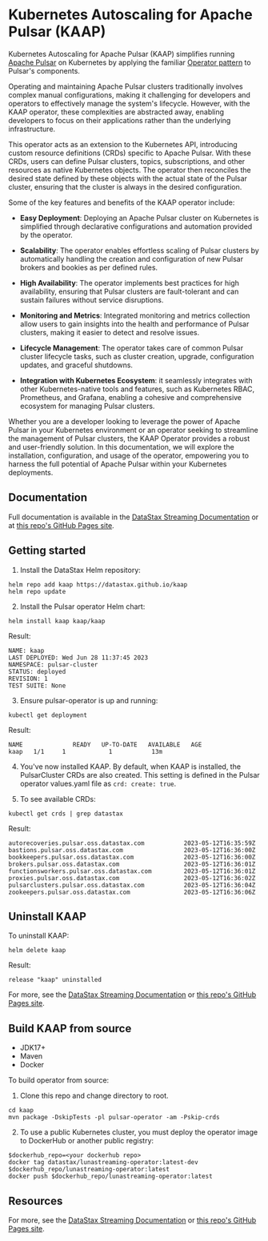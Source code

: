 # Kubernetes Autoscaling for Apache Pulsar (KAAP)

Kubernetes Autoscaling for Apache Pulsar (KAAP) simplifies running [Apache Pulsar](https://pulsar.apache.org) on Kubernetes by applying the familiar [Operator pattern](https://kubernetes.io/docs/concepts/extend-kubernetes/operator/) to Pulsar's components.

Operating and maintaining Apache Pulsar clusters traditionally involves complex manual configurations, making it challenging for developers and operators to effectively manage the system's lifecycle. However, with the KAAP operator, these complexities are abstracted away, enabling developers to focus on their applications rather than the underlying infrastructure.

This operator acts as an extension to the Kubernetes API, introducing custom resource definitions (CRDs) specific to Apache Pulsar. With these CRDs, users can define Pulsar clusters, topics, subscriptions, and other resources as native Kubernetes objects. The operator then reconciles the desired state defined by these objects with the actual state of the Pulsar cluster, ensuring that the cluster is always in the desired configuration.

Some of the key features and benefits of the KAAP operator include:

- **Easy Deployment**: Deploying an Apache Pulsar cluster on Kubernetes is simplified through declarative configurations and automation provided by the operator.

- **Scalability**: The operator enables effortless scaling of Pulsar clusters by automatically handling the creation and configuration of new Pulsar brokers and bookies as per defined rules.

- **High Availability**: The operator implements best practices for high availability, ensuring that Pulsar clusters are fault-tolerant and can sustain failures without service disruptions.

- **Monitoring and Metrics**: Integrated monitoring and metrics collection allow users to gain insights into the health and performance of Pulsar clusters, making it easier to detect and resolve issues.

- **Lifecycle Management**: The operator takes care of common Pulsar cluster lifecycle tasks, such as cluster creation, upgrade, configuration updates, and graceful shutdowns.

- **Integration with Kubernetes Ecosystem**: it seamlessly integrates with other Kubernetes-native tools and features, such as Kubernetes RBAC, Prometheus, and Grafana, enabling a cohesive and comprehensive ecosystem for managing Pulsar clusters.

Whether you are a developer looking to leverage the power of Apache Pulsar in your Kubernetes environment or an operator seeking to streamline the management of Pulsar clusters, the KAAP Operator provides a robust and user-friendly solution. In this documentation, we will explore the installation, configuration, and usage of the operator, empowering you to harness the full potential of Apache Pulsar within your Kubernetes deployments.

## Documentation

Full documentation is available in the [DataStax Streaming Documentation](https://docs.datastax.com/en/streaming/kaap-operator/index.html) or at [this repo's GitHub Pages site](https://datastax.github.io/kaap/docs/).

## Getting started

1. Install the DataStax Helm repository:
```
helm repo add kaap https://datastax.github.io/kaap
helm repo update
```
2. Install the Pulsar operator Helm chart:
```
helm install kaap kaap/kaap
```
Result:
```
NAME: kaap
LAST DEPLOYED: Wed Jun 28 11:37:45 2023
NAMESPACE: pulsar-cluster
STATUS: deployed
REVISION: 1
TEST SUITE: None
```
3. Ensure pulsar-operator is up and running:
```
kubectl get deployment
```
Result:
```
NAME              READY   UP-TO-DATE   AVAILABLE   AGE
kaap   1/1     1            1           13m
```

4. You've now installed KAAP.
By default, when KAAP is installed, the PulsarCluster CRDs are also created.
This setting is defined in the Pulsar operator values.yaml file as `crd: create: true`.

5. To see available CRDs:
```
kubectl get crds | grep datastax
```
Result:
```
autorecoveries.pulsar.oss.datastax.com           2023-05-12T16:35:59Z
bastions.pulsar.oss.datastax.com                 2023-05-12T16:36:00Z
bookkeepers.pulsar.oss.datastax.com              2023-05-12T16:36:00Z
brokers.pulsar.oss.datastax.com                  2023-05-12T16:36:01Z
functionsworkers.pulsar.oss.datastax.com         2023-05-12T16:36:01Z
proxies.pulsar.oss.datastax.com                  2023-05-12T16:36:02Z
pulsarclusters.pulsar.oss.datastax.com           2023-05-12T16:36:04Z
zookeepers.pulsar.oss.datastax.com               2023-05-12T16:36:06Z
```

## Uninstall KAAP

To uninstall KAAP:
```
helm delete kaap
```
Result:
```
release "kaap" uninstalled
```

For more, see the [DataStax Streaming Documentation](https://docs.datastax.com/en/streaming/kaap-operator/index.html) or [this repo's GitHub Pages site](https://datastax.github.io/kaap/docs/).

## Build KAAP from source

* JDK17+
* Maven
* Docker

To build operator from source:

1. Clone this repo and change directory to root.
```
cd kaap
mvn package -DskipTests -pl pulsar-operator -am -Pskip-crds
```

2. To use a public Kubernetes cluster, you must deploy the operator image to DockerHub or another public registry:
```
$dockerhub_repo=<your dockerhub repo>
docker tag datastax/lunastreaming-operator:latest-dev
$dockerhub_repo/lunastreaming-operator:latest
docker push $dockerhub_repo/lunastreaming-operator:latest
```

## Resources
For more, see the [DataStax Streaming Documentation](https://docs.datastax.com/en/streaming/kaap-operator/index.html) or [this repo's GitHub Pages site](https://datastax.github.io/kaap/docs/).
